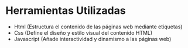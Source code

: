 # Herramientas Utilizadas
- Html (Estructura el contenido de las páginas web mediante etiquetas)
- Css (Define el diseño y estilo visual del contenido HTML)
- Javascript (Añade interactividad y dinamismo a las páginas web)
